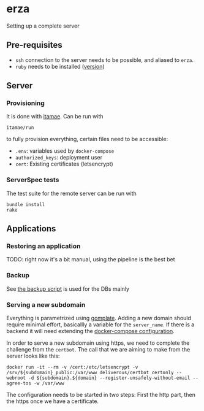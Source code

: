 # erza

Setting up a complete server

## Pre-requisites

- `ssh` connection to the server needs to be possible, and aliased to `erza`.
- `ruby` needs to be installed ([version](./ruby-version))

## Server

### Provisioning

It is done with [itamae](https://github.com/itamae-kitchen/itamae). Can be run with

```
itamae/run
```

to fully provision everything, certain files need to be accessible:

- `.env`: variables used by `docker-compose`
- `authorized_keys`: deployment user
- `cert`: Existing certificates (letsencrypt)

### ServerSpec tests

The test suite for the remote server can be run with

```
bundle install
rake
```

## Applications

### Restoring an application

TODO: right now it's a bit manual, using the pipeline is the best bet

### Backup

See [the backup script](./bin/backup) is used for the DBs mainly
    
### Serving a new subdomain

Everything is parametrized using [gomplate](https://docs.gomplate.ca/). Adding a new domain should require minimal effort, basicallly a variable for the `server_name`. If there is a backend it will need extending the [docker-compose configuration](./docker-compose.yml).

In order to serve a new subdomain using https, we need to complete the challenge from the `certbot`. The call that we are aiming to make from the server looks like this:

```
docker run -it --rm -v /cert:/etc/letsencrypt -v /srv/${subdomain}_public:/var/www deliverous/certbot certonly --webroot -d ${subdomain}.${domain} --register-unsafely-without-email --agree-tos -w /var/www
```

The configuration needs to be started in two steps: First the http part, then the https once we have a certificate.
